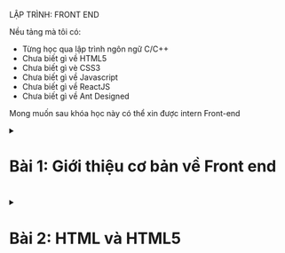 LẬP TRÌNH: FRONT END 

Nều tảng mà tôi có: 
- Từng học qua lập trình ngôn ngữ C/C++
- Chưa biết gì về HTML5
- Chưa biết gì vè CSS3
- Chưa biết gì về Javascript
- Chưa biết gì về ReactJS
- Chưa biết gì về Ant Designed

Mong muốn sau khóa học này có thể xin được intern Front-end 

<details>
    <summary>
        <h1> Bài 1: Giới thiệu cơ bản về Front end<h1>
    </summary>

## 1.1 Giới thiệu khóa học

### Lập trình front-end là gì?

- Tạo ra giao diện website để người dùng `nhìn thấy được`, `tương tác được`
- Làm việc với team `designed` và `back-end`

- Đội designer sẽ cung cấp bản thiết kế giao diện: trên Figma, Adobe XD hoặc Adobe Photoshop

- Đội front-end sẽ dùng: HTML,CSS, JS, ReactJS,...để code lên giao diện đó

- Cần biết đội `back-end` trả về dữ liệu kiểu gì để ghép vào giao diện tương ứng


### Mục tiêu chính:

- Tự tay lập trình được giao diện web theo bản thiết kế
- Nắm vững kiến thức nền tảng (Để làm các tính năng cơ bản đến nâng cao)
- Đủ khả năng ứng tuyển vào các công ty

### Yêu cầu khóa học

- Không bỏ cuộc, học đúng theo lịch trình
- Xem mỗi bài ít nhất 2 lần (Slide + Code)
- Code mỗi ngày
- Làm hết các bài tập

## 1.2 Lộ trình (+41 bài)

- Phần 1: Giới thiệu lộ trình định hướng, học HTML, HTML5 (3 buổi) - Khung xương 
- Phần 2: Học CSS, CSS3, Project mini (5 buổi) - Màu sắc 
- Phần 3: Học bootstrap 4 (4 buổi) - Khung dựng sẵn HTML CSS rồi - gọi ra là dùng đc
- Phần 4: Học git, Github, Project mini 2 (2 buổi)
- Phần 5: Javascript cơ bản và nâng cao, Project mini 3 (9 buổi) - Làm các hiệu ứng,...
- Phần 6: Packkage Managers, BEM, SASS/SCSS, Project mini 4 (3 buổi) - cài đặt thư viện có sắn,...
- Phần 7: ReactJS, Redux, React Router, project mini 5 (10 buổi) - framework được viết trên JS với tính năng sẵn
- Phần 8: Ant Design và Ant design charts(5 buổi)
- Phần 9: Project cuối khóa 

# 1.3 Công việc Front-end trong thực tế

### Mức lương:

Intern: 2-4 triệu
Fresher/Junior: 6-9 triệu/ 9-16 triệu
Middle: 16 - 24 triệu 
Senior: 28 - 40 triệu
Management ( less 5 exp ): 30 - 50 triệu 
Management ( more 5 exp ): 40 - 55 triệu

### Một số project trong thực tế 

Web 1: Pet shop - 1 trang (Lanning page đơn giản)
Web 2: Cây xanh shop - Nhiều trang (Trang chủ và trang con: sản phẩm, giỏ hàng, tin tức, liên hệ,...) 
Web 3: Trang web du lịch - Nhiều trang (Nhiều chi tiết và khó hơn 2 trang trên)

## 1.4 Giới thiệu UI-UX

Đội design sẽ làm 2 công việc này 

### UI là gì?

- UI design (User Interface design): thiết kế giao diện người dùng.
- Một website đẹp và dễ dùng sẽ khiến người dụng thích thú, tạo thiện cảm và tăng độ tin tưởng

### UX là gì?

- UX design (User experience design): là thiết kế trải nghiệm người dùng
- UX là các thao tác người dùng trải nghiệm được trên website

Ví dụ: 
Người dùng muốn mua hàng thì chỉ cần 1 thao tác là có thể hoàn thành việc mua hàng (thật dễ dàng để thanh toán)
Tìm thông tin liên lạc thì chỉ cần 1 thao tác là sẽ nhận được thông tin để liên lạc (tìm là sẽ thấy ngay)


## 1.5 Cài đặt phần mền

### Phần mền: Visual Studio Code
### Tiện tích mở rộng (Extensions)

- Auto Remane Tag (Tự động đặt lại tên thẻ) - Installed
- Beautify (Làm đẹp code) - can not install
- Color Highlight (Hiển thị màu sắc theo mã màu) - Installed
- CSS Variables Autocomplete (Gợi ý các biến trong CSS để code nhanh hơn) - Installed
- HTML Snippets (Gợi ý code HTML) - can not install
- Live Server (Khi lưu code thì web tự load lại) - Installed
- Path Intellisense (Gợi ý đường dẫn các file) - Installed
#### CODE GIAO DIỆN 
- Material Icon Theme (Icon cho theme dễ nhìn hơn) - Installed

## HTML

### 1. Khái niệm 

- HTML là Hyper Text Markup Language: Ngôn ngữ đánh đấu siêu văn bản
- Không phải ngôn ngữ lập trình
- HTML có tác dụng `tạo bố cục` & `định dạng` trang web

VD: Tạo bố cục, định đạng, chèn hình ảnh, video, link, 

### Cấu trúc file HTML và ý nghĩa các thẻ

```HTML
<!DOCTYPE html>
<html>
    <head>
        <title>Tiêu đề trên tab</title>
    </head>

    <body>
        <h1>Tiêu đề chính</h1>
        <p>Đoạn văn bản</p>
    </body>

</html>
```
 
### DEV tool

#### Kiểm tra trang - Inspect 

Elements: HTML code
Style: CSS của trang web 
Console: code javascript - debug 
Network: làm về API
Application: javascrip,SQL,...


### Một số thẻ meta <meta>

-
-

### Tạo comments, elements, Altributes

Tạo comment(ghi chú): theo cú pháp sau

```HTML
<!-- Nội dung ghi chú- -->
```

Phím tắt: `Ctrl+/` (windows) hoặc `Cmd+/` (Mac)

### Element 

### Thuộc tính Attribute


### 6.6 Tạo Headings, Paragraphs, Formatting

#### Heading là `tiêu đề` hoặc `phụ đề` được hiển thị

Có 6 thẻ heading: 

- `<h1></h1>` : Thẻ tiêu đề quan trọng nhất, Mỗi trang chỉ có 1 thẻ `h1`. Nếu trang có nhiều thẻ `h1` thì web vẫn chạy nhưng không chuẩn `SEO`
- `<h2></h2>`
- ... 
- `<h6> </h6>`

#### Thẻ paragraphs (đoạn văn)

- Luôn bắt đầu trên 1 dòng mới, thường là 1 khối văn bản
- Cú pháp: `<p>Nội dung</p>`

#### Một số thẻ liên quan:

`<hr>` Horizontal rules - qui tắc ngang : dùng để ngắt theo chủ đề, và được hiển thị dưới dạng 1 đưởng kẻ ngang (empty tag- thẻ trống)
`<br>` Break - ngắt : dùng để ngắt dòng 1 đoạn văn bản -  xuống dòng 

### Formatting (định dạng)

- `<b></b>` (bold - in đậm) 
- `<strong></strong>` văn bản in đậm quan trọng
- `<i></i>` (italic - in nghiêng)
- `<em></em>` (emphasized - nhấn mạnh) in nghiêng và quan trọng
- `<small></small>` chữ nhỏ
- `<sub></sub>` (subcripted - chỉ số dưới) văn bản có chỉ số dưới (VD: H<sub>2<sub>O)
- `<sup></sup>` (superscripted - chỉ số trên) văn bản có chỉ số trên (VD: 20<sup>100</sup>)
- `<ins></ins>` i(nserted - chèn văn bản) được chèn, gạch chân văn bản
- `<del></del>` (deleted - xóa) văn bản đã xóa  - gạch ngang văn bản
- `<mark></mark>` (marked - đánh dấu) văn bản được đánh dấu - Highlight màu vàng
</details>

<details>
    <summary><h1>Bài 2: HTML và HTML5</h1></summary>

<h2>Nội dung:</h2>

<p>
1. Thẻ `<a>` Chèn link<br>
2. Thẻ `<img>` chèn ảnh<br>
3. Files paths (đường dẫn)<br>
4. Thẻ `<video>` (chèn video)<br>
5. Thẻ `<audio>` (chèn audio) <br>
</p>

</details>
